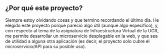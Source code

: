 ## ¿Por qué este proyecto?
Siempre estoy olvidando cosas y que termino recordando el último día. He elegido este proyecto porque pareció algo útil (aunque algo específico), y, con respecto al tema de la asignatura de Infraestructura Virtual de la UGR, me permite desarrollar un microservicio desplegable en la web, y que sea de utilidad a alguna otra aplicación (es decir, el proyecto solo cubre el microservicio/API para su posible uso).
